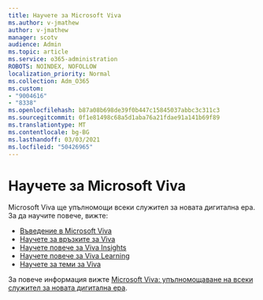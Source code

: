 ```yaml
---
title: Научете за Microsoft Viva
ms.author: v-jmathew
author: v-jmathew
manager: scotv
audience: Admin
ms.topic: article
ms.service: o365-administration
ROBOTS: NOINDEX, NOFOLLOW
localization_priority: Normal
ms.collection: Adm_O365
ms.custom:
- "9004616"
- "8338"
ms.openlocfilehash: b87a08b698de39f0b447c15845037abbc3c311c3
ms.sourcegitcommit: 0f1e81498c68a5d1aba76a21fdae91a141b69f89
ms.translationtype: MT
ms.contentlocale: bg-BG
ms.lasthandoff: 03/03/2021
ms.locfileid: "50426965"
---
```

# <a name="learn-about-microsoft-viva"></a>Научете за Microsoft Viva

Microsoft Viva ще упълномощи всеки служител за новата дигитална ера. За да научите повече, вижте:

- [Въведение в Microsoft Viva](https://www.microsoft.com/microsoft-viva/overview)
- [Научете за връзките за Viva](https://aka.ms/VivaConnectionsBlog/)
- [Научете повече за Viva Insights](https://aka.ms/VivaInsightsBlog)
- [Научете повече за Viva Learning](https://aka.ms/VivaLearningBlog)
- [Научете за теми за Viva](https://aka.ms/viva/topics/blog)

За повече информация вижте [Microsoft Viva: упълномощаване на всеки служител за новата дигитална ера](https://www.microsoft.com/microsoft-365/blog/2021/02/04/microsoft-viva-empowering-every-employee-for-the-new-digital-age/).
